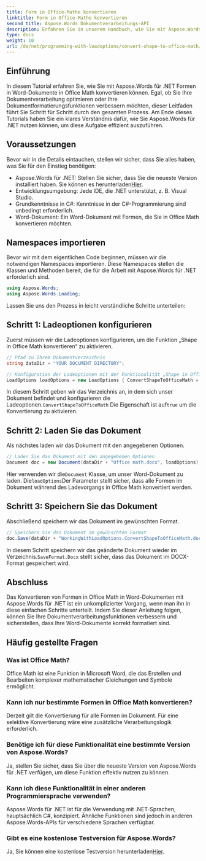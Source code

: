 ```yaml
---
title: Form in Office-Mathe konvertieren
linktitle: Form in Office-Mathe konvertieren
second_title: Aspose.Words Dokumentverarbeitungs-API
description: Erfahren Sie in unserem Handbuch, wie Sie mit Aspose.Words für .NET Formen in Office-Mathematik in Word-Dokumenten konvertieren. Verbessern Sie mühelos die Formatierung Ihres Dokuments.
type: docs
weight: 10
url: /de/net/programming-with-loadoptions/convert-shape-to-office-math/
---
```

## Einführung

In diesem Tutorial erfahren Sie, wie Sie mit Aspose.Words für .NET Formen in Word-Dokumente in Office Math konvertieren können. Egal, ob Sie Ihre Dokumentverarbeitung optimieren oder Ihre Dokumentformatierungsfunktionen verbessern möchten, dieser Leitfaden führt Sie Schritt für Schritt durch den gesamten Prozess. Am Ende dieses Tutorials haben Sie ein klares Verständnis dafür, wie Sie Aspose.Words für .NET nutzen können, um diese Aufgabe effizient auszuführen.

## Voraussetzungen

Bevor wir in die Details eintauchen, stellen wir sicher, dass Sie alles haben, was Sie für den Einstieg benötigen:

- Aspose.Words für .NET: Stellen Sie sicher, dass Sie die neueste Version installiert haben. Sie können es herunterladen[Hier](https://releases.aspose.com/words/net/).
- Entwicklungsumgebung: Jede IDE, die .NET unterstützt, z. B. Visual Studio.
- Grundkenntnisse in C#: Kenntnisse in der C#-Programmierung sind unbedingt erforderlich.
- Word-Dokument: Ein Word-Dokument mit Formen, die Sie in Office Math konvertieren möchten.

## Namespaces importieren

Bevor wir mit dem eigentlichen Code beginnen, müssen wir die notwendigen Namespaces importieren. Diese Namespaces stellen die Klassen und Methoden bereit, die für die Arbeit mit Aspose.Words für .NET erforderlich sind.

```csharp
using Aspose.Words;
using Aspose.Words.Loading;
```

Lassen Sie uns den Prozess in leicht verständliche Schritte unterteilen:

## Schritt 1: Ladeoptionen konfigurieren

Zuerst müssen wir die Ladeoptionen konfigurieren, um die Funktion „Shape in Office Math konvertieren“ zu aktivieren.

```csharp
// Pfad zu Ihrem Dokumentverzeichnis
string dataDir = "YOUR DOCUMENT DIRECTORY";

// Konfiguration der Ladeoptionen mit der Funktionalität „Shape in Office Math konvertieren“
LoadOptions loadOptions = new LoadOptions { ConvertShapeToOfficeMath = true };
```

 In diesem Schritt geben wir das Verzeichnis an, in dem sich unser Dokument befindet und konfigurieren die Ladeoptionen.`ConvertShapeToOfficeMath` Die Eigenschaft ist auf`true` um die Konvertierung zu aktivieren.

## Schritt 2: Laden Sie das Dokument

Als nächstes laden wir das Dokument mit den angegebenen Optionen.

```csharp
// Laden Sie das Dokument mit den angegebenen Optionen
Document doc = new Document(dataDir + "Office math.docx", loadOptions);
```

 Hier verwenden wir die`Document` Klasse, um unser Word-Dokument zu laden. Die`loadOptions`Der Parameter stellt sicher, dass alle Formen im Dokument während des Ladevorgangs in Office Math konvertiert werden.

## Schritt 3: Speichern Sie das Dokument

Abschließend speichern wir das Dokument im gewünschten Format.

```csharp
// Speichern Sie das Dokument im gewünschten Format
doc.Save(dataDir + "WorkingWithLoadOptions.ConvertShapeToOfficeMath.docx", SaveFormat.Docx);
```

 In diesem Schritt speichern wir das geänderte Dokument wieder im Verzeichnis.`SaveFormat.Docx` stellt sicher, dass das Dokument im DOCX-Format gespeichert wird.

## Abschluss

Das Konvertieren von Formen in Office Math in Word-Dokumenten mit Aspose.Words für .NET ist ein unkomplizierter Vorgang, wenn man ihn in diese einfachen Schritte unterteilt. Indem Sie dieser Anleitung folgen, können Sie Ihre Dokumentverarbeitungsfunktionen verbessern und sicherstellen, dass Ihre Word-Dokumente korrekt formatiert sind.

## Häufig gestellte Fragen

### Was ist Office Math?  
Office Math ist eine Funktion in Microsoft Word, die das Erstellen und Bearbeiten komplexer mathematischer Gleichungen und Symbole ermöglicht.

### Kann ich nur bestimmte Formen in Office Math konvertieren?  
Derzeit gilt die Konvertierung für alle Formen im Dokument. Für eine selektive Konvertierung wäre eine zusätzliche Verarbeitungslogik erforderlich.

### Benötige ich für diese Funktionalität eine bestimmte Version von Aspose.Words?  
Ja, stellen Sie sicher, dass Sie über die neueste Version von Aspose.Words für .NET verfügen, um diese Funktion effektiv nutzen zu können.

### Kann ich diese Funktionalität in einer anderen Programmiersprache verwenden?  
Aspose.Words für .NET ist für die Verwendung mit .NET-Sprachen, hauptsächlich C#, konzipiert. Ähnliche Funktionen sind jedoch in anderen Aspose.Words-APIs für verschiedene Sprachen verfügbar.

### Gibt es eine kostenlose Testversion für Aspose.Words?  
 Ja, Sie können eine kostenlose Testversion herunterladen[Hier](https://releases.aspose.com/).
